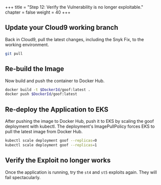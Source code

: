 +++
title = "Step 12: Verify the Vulnerability is no longer exploitable."
chapter = false
weight = 40
+++

## Update your Cloud9 working branch

Back in Cloud9, pull the latest changes, including the Snyk Fix, to the working environment.

```sh
git pull
```

## Re-build the Image

Now build and push the container to Docker Hub.

```sh
docker build -t $DockerId/goof:latest .
docker push $DockerId/goof:latest
```

## Re-deploy the Application to EKS

After pushing the image to Docker Hub, push it to EKS by scaling the goof deployment with kubectl. The deployment's ImagePullPolicy forces EKS to pull the latest image from Docker Hub.

```sh
kubectl scale deployment goof --replicas=0
kubectl scale deployment goof --replicas=1
```

## Verify the Exploit no longer works

Once the application is running, try the `st4` and `st5` exploits again. They will fail spectacularly.

